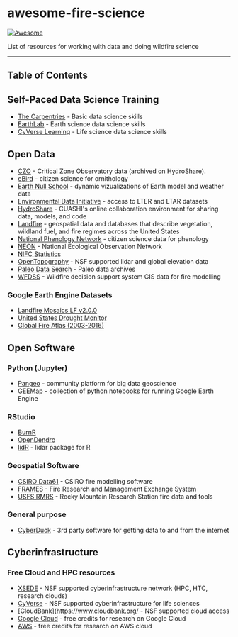 # awesome-fire-science
[![Awesome](https://cdn.rawgit.com/sindresorhus/awesome/d7305f38d29fed78fa85652e3a63e154dd8e8829/media/badge.svg)](https://github.com/sindresorhus/awesome)

List of resources for working with data and doing wildfire science 

****

## Table of Contents

## Self-Paced Data Science Training
   
   * [The Carpentries](https://carpentries.org/) - Basic data science skills
   * [EarthLab](https://www.earthdatascience.org/) - Earth science data science skills 
   * [CyVerse Learning](https://learning.cyverse.org) - Life science data science skills

## Open Data

   * [CZO](https://czo-archive.criticalzone.org/national/data/) - Critical Zone Observatory data (archived on HydroShare).
   * [eBird](https://ebird.org/science/use-ebird-data) - citizen science for ornithology
   * [Earth Null School](https://earth.nullschool.net/) - dynamic vizualizations of Earth model and weather data
   * [Environmental Data Initiative](https://environmentaldatainitiative.org/) - access to LTER and LTAR datasets
   * [HydroShare](https://www.hydroshare.org/) - CUASHI's online collaboration environment for sharing data, models, and code
   * [Landfire](https://landfire.gov/version_alerts.php) -  geospatial data and databases that describe vegetation, wildland fuel, and fire regimes across the United States
   * [National Phenology Network](https://www.usanpn.org/usa-national-phenology-network) - citizen science data for phenology
   * [NEON](https://www.neonscience.org/data-samples) - National Ecological Observation Network
   * [NIFC Statistics](https://www.nifc.gov/fire-information/statistics)
   * [OpenTopography](https://opentopography.org/) - NSF supported lidar and global elevation data 
   * [Paleo Data Search](https://www.ncdc.noaa.gov/paleo-search/) - Paleo data archives 
   * [WFDSS](https://wfdss.usgs.gov/wfdss/WFDSS_Data.shtml) - Wildfire decision support system GIS data for fire modelling

### Google Earth Engine Datasets

   * [Landfire Mosaics LF v2.0.0](https://samapriya.github.io/awesome-gee-community-datasets/projects/landfire/)
   * [United States Drought Monitor](https://samapriya.github.io/awesome-gee-community-datasets/projects/usdm/)
   * [Global Fire Atlas (2003-2016)](https://samapriya.github.io/awesome-gee-community-datasets/projects/gfa/)

## Open Software

### Python (Jupyter)
 
   * [Pangeo](https://pangeo.io/) - community platform for big data geoscience
   * [GEEMap](https://geemap.org/) - collection of python notebooks for running Google Earth Engine 

### RStudio
   
   * [BurnR](https://github.com/ltrr-arizona-edu/burnr)
   * [OpenDendro](https://opendendro.github.io/opendendro/)
   * [lidR](https://jean-romain.github.io/lidRbook/) - lidar package for R

### Geospatial Software

   * [CSIRO Data61](https://data61.csiro.au/en/Our-Research/Our-Work/Safety-and-Security/Disaster-Management/) - CSIRO fire modelling software
   * [FRAMES](https://www.frames.gov/) - Fire Research and Management Exchange System
   * [USFS RMRS](https://www.fs.usda.gov/rmrs/wildland-fire-management-research-development-application-program) - Rocky Mountain Research Station fire data and tools

### General purpose
   
   * [CyberDuck](https://cyberduck.io) - 3rd party software for getting data to and from the internet

## Cyberinfrastructure

### Free Cloud and HPC resources

   * [XSEDE](https://portal.xsede.org/) - NSF supported cyberinfrastructure network (HPC, HTC, research clouds)
   * [CyVerse](https://cyverse.org) - NSF supported cyberinfrastructure for life sciences
   * [CloudBank](https://www.cloudbank.org/ - NSF supported cloud access
   * [Google Cloud](https://edu.google.com/programs/credits/research/?modal_active=none) - free credits for research on Google Cloud
   * [AWS](https://aws.amazon.com/government-education/research-and-technical-computing/cloud-credit-for-research/) - free credits for research on AWS cloud
